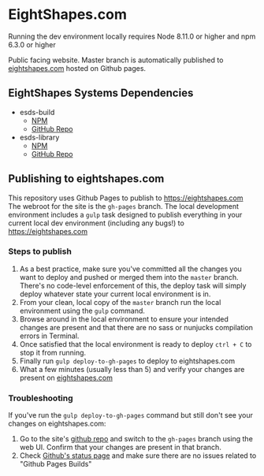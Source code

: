 # EightShapes.com

Running the dev environment locally requires Node 8.11.0 or higher and npm 6.3.0 or higher 

Public facing website. Master branch is automatically published to [eightshapes.com](http://eightshapes.com/) hosted on Github pages.

## EightShapes Systems Dependencies
- esds-build
    - [NPM](https://www.npmjs.com/package/esds-build)
    - [GitHub Repo](https://github.com/EightShapes/esds-build)
- esds-library
    - [NPM](https://www.npmjs.com/package/esds-library)
    - [GitHub Repo](https://github.com/EightShapes/esds-library)


## Publishing to eightshapes.com

This repository uses Github Pages to publish to https://eightshapes.com
The webroot for the site is the `gh-pages` branch.
The local development environment includes a `gulp` task designed to publish everything in your current local dev environment (including any bugs!) to https://eightshapes.com

### Steps to publish

1. As a best practice, make sure you've committed all the changes you want to deploy and pushed or merged them into the `master` branch.  
There's no code-level enforcement of this, the deploy task will simply deploy whatever state your current local environment is in.
2. From your clean, local copy of the `master` branch run the local environment using the `gulp` command.
3. Browse around in the local environment to ensure your intended changes are present and that there are no sass or nunjucks compilation errors in Terminal.
4. Once satisfied that the local environment is ready to deploy `ctrl + C` to stop it from running.
5. Finally run `gulp deploy-to-gh-pages` to deploy to eightshapes.com
6. What a few minutes (usually less than 5) and verify your changes are present on [eightshapes.com](https://eightshapes.com)

### Troubleshooting

If you've run the `gulp deploy-to-gh-pages` command but still don't see your changes on eightshapes.com:
1. Go to the site's [github repo](https://github.com/EightShapes/eightshapes-com) and switch to the `gh-pages` branch using the web UI. Confirm that your changes are present in that branch.
2. Check [Github's status page](https://status.github.com/messages) and make sure there are no issues related to "Github Pages Builds"
